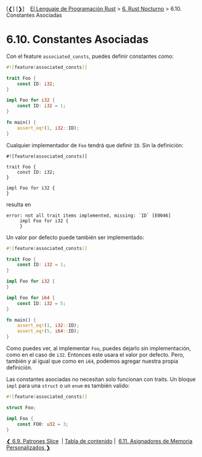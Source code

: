 [[❮]](ch06-09-slice-patterns.md)
[[❯]](ch06-11-custom-allocators.md)
&nbsp;&nbsp;
[El Lenguaje de Programación Rust](_index.md) >
[6. Rust Nocturno](ch06-00-nightly-rust.md) > 6.10. Constantes Asociadas

# 6.10. Constantes Asociadas

Con el feature `associated_consts`, puedes definir constantes como:

```rust
#![feature(associated_consts)]

trait Foo {
    const ID: i32;
}

impl Foo for i32 {
    const ID: i32 = 1;
}

fn main() {
    assert_eq!(1, i32::ID);
}
```

Cualquier implementador de `Foo` tendrá que definir `ID`. Sin la definición:

```rust,ignore
#![feature(associated_consts)]

trait Foo {
    const ID: i32;
}

impl Foo for i32 {
}
```

resulta en

```text
error: not all trait items implemented, missing: `ID` [E0046]
     impl Foo for i32 {
     }
```

Un valor por defecto puede también ser implementado:

```rust
#![feature(associated_consts)]

trait Foo {
    const ID: i32 = 1;
}

impl Foo for i32 {
}

impl Foo for i64 {
    const ID: i32 = 5;
}

fn main() {
    assert_eq!(1, i32::ID);
    assert_eq!(5, i64::ID);
}
```

Como puedes ver, al implementar `Foo`, puedes dejarlo sin implementación, como
en el caso de `i32`. Entonces este usara el valor por defecto. Pero, también y
al igual que como en `i64`, podemos agregar nuestra propia definición.

Las constantes asociadas no necesitan solo funcionan con traits. Un bloque
`impl` para una `struct` o un `enum` es también valido:

```rust
#![feature(associated_consts)]

struct Foo;

impl Foo {
    const FOO: u32 = 3;
}
```

[❮ 6.9. Patrones Slice](ch06-09-slice-patterns.md)
&nbsp;|&nbsp;[Tabla de contenido](_index.md)&nbsp;|&nbsp;
[6.11. Asignadores de Memoria Personalizados ❯](ch06-11-custom-allocators.md)
